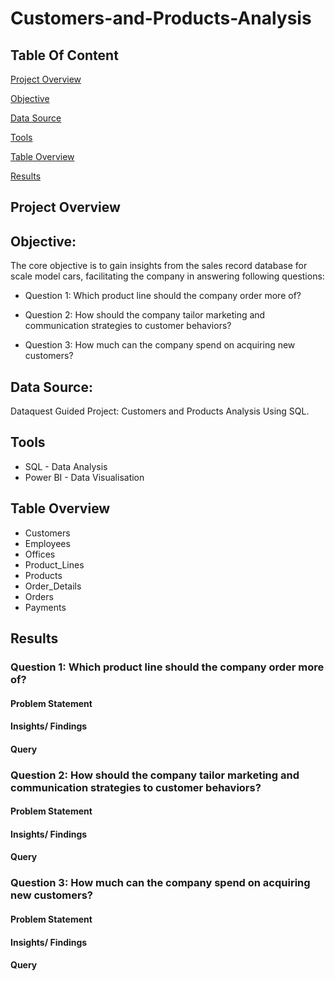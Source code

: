 # Customers-and-Products-Analysis

## Table Of Content 
[Project Overview](#project-overview)

[Objective](#objective)

[Data Source](#data-source)

[Tools](#tools)

[Table Overview](#table-overview)

[Results](#results)


## Project Overview

## Objective: 

The core objective is to gain insights from the sales record database for scale model cars, facilitating the company in answering following questions:
 
- Question 1: Which product line should the company order more of?

- Question 2: How should the company tailor marketing and communication strategies to customer behaviors?

- Question 3: How much can the company spend on acquiring new customers?

## Data Source:
Dataquest Guided Project: Customers and Products Analysis Using SQL.

## Tools
- SQL - Data Analysis
- Power BI - Data Visualisation

## Table Overview
- Customers
- Employees
- Offices
- Product_Lines
- Products
- Order_Details
- Orders
- Payments


## Results

### Question 1: Which product line should the company order more of?
#### Problem Statement

#### Insights/ Findings

#### Query 


### Question 2: How should the company tailor marketing and communication strategies to customer behaviors?
#### Problem Statement

#### Insights/ Findings


#### Query 


### Question 3: How much can the company spend on acquiring new customers?
#### Problem Statement

#### Insights/ Findings

#### Query 
